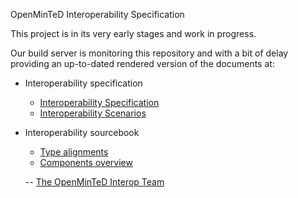 OpenMinTeD Interoperability Specification

This project is in its very early stages and work in progress.

Our build server is monitoring this repository and with a bit of delay providing an up-to-dated
rendered version of the documents at:

* Interoperability specification
  * [Interoperability Specification](https://builds.openminted.eu/job/WP%205.2%20-%20Interoperability%20Specification/eu.openminted.interop$openminted-interoperability-spec/doclinks/1/)
  * [Interoperability Scenarios](https://builds.openminted.eu/job/WP%205.2%20-%20Interoperability%20Specification/eu.openminted.interop$openminted-interoperability-spec/doclinks/1/openminted-interoperability-scenarios.html)
* Interoperability sourcebook
  * [Type alignments](https://builds.openminted.eu/job/WP%205.2%20-%20Typesystem%20alignment/eu.openminted.interop$mapping-conversion/doclinks/1/typealignment.html)
  * [Components overview](https://builds.openminted.eu/job/WP%205.2%20-%20Typesystem%20alignment/eu.openminted.interop$mapping-conversion/doclinks/1/components.html)
  
  -- [The OpenMinTeD Interop Team](http://openminted.eu/community/working-groups/)
